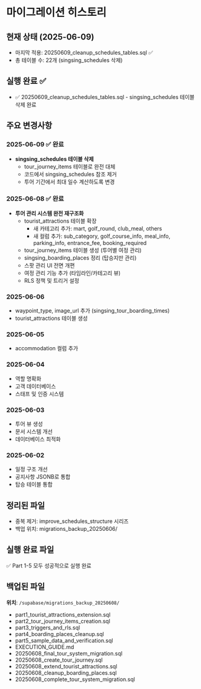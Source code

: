 # 마이그레이션 히스토리

## 현재 상태 (2025-06-09)
- 마지막 적용: 20250609_cleanup_schedules_tables.sql ✅
- 총 테이블 수: 22개 (singsing_schedules 삭제)

## 실행 완료 ✅
- ✅ 20250609_cleanup_schedules_tables.sql - singsing_schedules 테이블 삭제 완료

## 주요 변경사항
### 2025-06-09 ✅ 완료
- **singsing_schedules 테이블 삭제**
  - tour_journey_items 테이블로 완전 대체
  - 코드에서 singsing_schedules 참조 제거
  - 투어 기간에서 최대 일수 계산하도록 변경
### 2025-06-08 ✅ 완료
- **투어 관리 시스템 완전 재구조화**
  - tourist_attractions 테이블 확장
    - 새 카테고리 추가: mart, golf_round, club_meal, others
    - 새 컬럼 추가: sub_category, golf_course_info, meal_info, parking_info, entrance_fee, booking_required
  - tour_journey_items 테이블 생성 (투어별 여정 관리)
  - singsing_boarding_places 정리 (탑승지만 관리)
  - 스팟 관리 UI 전면 개편
  - 여정 관리 기능 추가 (타임라인/카테고리 뷰)
  - RLS 정책 및 트리거 설정

### 2025-06-06
- waypoint_type, image_url 추가 (singsing_tour_boarding_times)
- tourist_attractions 테이블 생성

### 2025-06-05
- accommodation 컬럼 추가

### 2025-06-04
- 역할 명확화
- 고객 데이터베이스
- 스태프 및 인증 시스템

### 2025-06-03
- 투어 뷰 생성
- 문서 시스템 개선
- 데이터베이스 최적화

### 2025-06-02
- 일정 구조 개선
- 공지사항 JSONB로 통합
- 탑승 테이블 통합

## 정리된 파일
- 중복 제거: improve_schedules_structure 시리즈
- 백업 위치: migrations_backup_20250606/

## 실행 완료 파일
✅ Part 1-5 모두 성공적으로 실행 완료

## 백업된 파일
**위치**: `/supabase/migrations_backup_20250608/`
- part1_tourist_attractions_extension.sql
- part2_tour_journey_items_creation.sql
- part3_triggers_and_rls.sql
- part4_boarding_places_cleanup.sql
- part5_sample_data_and_verification.sql
- EXECUTION_GUIDE.md
- 20250608_final_tour_system_migration.sql
- 20250608_create_tour_journey.sql
- 20250608_extend_tourist_attractions.sql
- 20250608_cleanup_boarding_places.sql
- 20250608_complete_tour_system_migration.sql
